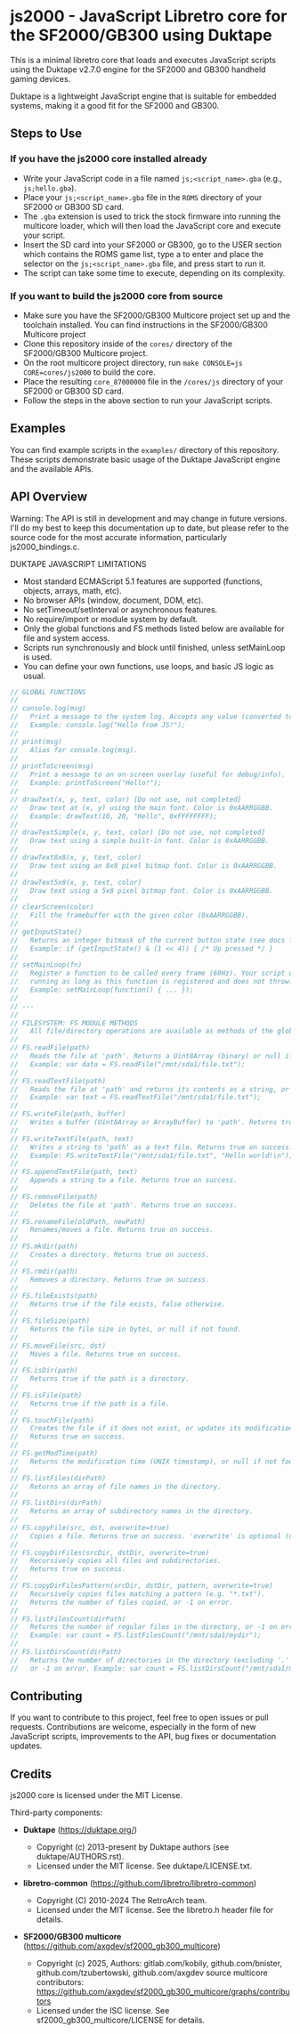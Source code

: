 # js2000 - JavaScript Libretro core for the SF2000/GB300 using Duktape

This is a minimal libretro core that loads and executes JavaScript scripts using the Duktape v2.7.0 engine for the SF2000 and GB300 handheld gaming devices.

Duktape is a lightweight JavaScript engine that is suitable for embedded systems, making it a good fit for the SF2000 and GB300.

## Steps to Use

### If you have the js2000 core installed already
- Write your JavaScript code in a file named `js;<script_name>.gba` (e.g., `js;hello.gba`).
- Place your `js;<script_name>.gba` file in the `ROMS` directory of your SF2000 or GB300 SD card.
- The `.gba` extension is used to trick the stock firmware into running the multicore loader, which will then load the JavaScript core and execute your script.
- Insert the SD card into your SF2000 or GB300, go to the USER section which contains the ROMS game list, type a to enter and place the selector on the `js;<script_name>.gba` file, and press start to run it.
- The script can take some time to execute, depending on its complexity.

### If you want to build the js2000 core from source
- Make sure you have the SF2000/GB300 Multicore project set up and the toolchain installed. You can find instructions in the SF2000/GB300 Multicore project
- Clone this repository inside of the `cores/` directory of the SF2000/GB300 Multicore project.
- On the root multicore project directory, run `make CONSOLE=js CORE=cores/js2000` to build the core.
- Place the resulting `core_87000000` file in the `/cores/js` directory of your SF2000 or GB300 SD card.
- Follow the steps in the above section to run your JavaScript scripts.


## Examples

You can find example scripts in the `examples/` directory of this repository. These scripts demonstrate basic usage of the Duktape JavaScript engine and the available APIs.

## API Overview

Warning: The API is still in development and may change in future versions. I'll do my best to keep this documentation up to date, but please refer to the source code for the most accurate information, particularly js2000_bindings.c.

DUKTAPE JAVASCRIPT LIMITATIONS

- Most standard ECMAScript 5.1 features are supported (functions, objects, arrays, math, etc).
- No browser APIs (window, document, DOM, etc).
- No setTimeout/setInterval or asynchronous features.
- No require/import or module system by default.
- Only the global functions and FS methods listed below are available for file and system access.
- Scripts run synchronously and block until finished, unless setMainLoop is used.
- You can define your own functions, use loops, and basic JS logic as usual.

```js
// GLOBAL FUNCTIONS
//
// console.log(msg)
//   Print a message to the system log. Accepts any value (converted to string).
//   Example: console.log("Hello from JS!");
//
// print(msg)
//   Alias for console.log(msg).
//
// printToScreen(msg)
//   Print a message to an on-screen overlay (useful for debug/info).
//   Example: printToScreen("Hello!");
//
// drawText(x, y, text, color) [Do not use, not completed]
//   Draw text at (x, y) using the main font. Color is 0xAARRGGBB.
//   Example: drawText(10, 20, "Hello", 0xFFFFFFFF);
//
// drawTextSimple(x, y, text, color) [Do not use, not completed]
//   Draw text using a simple built-in font. Color is 0xAARRGGBB.
//
// drawText8x8(x, y, text, color)
//   Draw text using an 8x8 pixel bitmap font. Color is 0xAARRGGBB.
//
// drawText5x8(x, y, text, color)
//   Draw text using a 5x8 pixel bitmap font. Color is 0xAARRGGBB.
//
// clearScreen(color)
//   Fill the framebuffer with the given color (0xAARRGGBB).
//
// getInputState()
//   Returns an integer bitmask of the current button state (see docs for mapping).
//   Example: if (getInputState() & (1 << 4)) { /* Up pressed */ }
//
// setMainLoop(fn)
//   Register a function to be called every frame (60Hz). Your script will keep
//   running as long as this function is registered and does not throw.
//   Example: setMainLoop(function() { ... });
//
// ---
//
// FILESYSTEM: FS MODULE METHODS
//   All file/directory operations are available as methods of the global FS object.
//
// FS.readFile(path)
//   Reads the file at 'path'. Returns a Uint8Array (binary) or null if not found.
//   Example: var data = FS.readFile("/mnt/sda1/file.txt");
//
// FS.readTextFile(path)
//   Reads the file at 'path' and returns its contents as a string, or null if not found.
//   Example: var text = FS.readTextFile("/mnt/sda1/file.txt");
//
// FS.writeFile(path, buffer)
//   Writes a buffer (Uint8Array or ArrayBuffer) to 'path'. Returns true on success.
//
// FS.writeTextFile(path, text)
//   Writes a string to 'path' as a text file. Returns true on success.
//   Example: FS.writeTextFile("/mnt/sda1/file.txt", "Hello world!\n");
//
// FS.appendTextFile(path, text)
//   Appends a string to a file. Returns true on success.
//
// FS.removeFile(path)
//   Deletes the file at 'path'. Returns true on success.
//
// FS.renameFile(oldPath, newPath)
//   Renames/moves a file. Returns true on success.
//
// FS.mkdir(path)
//   Creates a directory. Returns true on success.
//
// FS.rmdir(path)
//   Removes a directory. Returns true on success.
//
// FS.fileExists(path)
//   Returns true if the file exists, false otherwise.
//
// FS.fileSize(path)
//   Returns the file size in bytes, or null if not found.
//
// FS.moveFile(src, dst)
//   Moves a file. Returns true on success.
//
// FS.isDir(path)
//   Returns true if the path is a directory.
//
// FS.isFile(path)
//   Returns true if the path is a file.
//
// FS.touchFile(path)
//   Creates the file if it does not exist, or updates its modification time.
//   Returns true on success.
//
// FS.getModTime(path)
//   Returns the modification time (UNIX timestamp), or null if not found.
//
// FS.listFiles(dirPath)
//   Returns an array of file names in the directory.
//
// FS.listDirs(dirPath)
//   Returns an array of subdirectory names in the directory.
//
// FS.copyFile(src, dst, overwrite=true)
//   Copies a file. Returns true on success. 'overwrite' is optional (default true).
//
// FS.copyDirFiles(srcDir, dstDir, overwrite=true)
//   Recursively copies all files and subdirectories.
//   Returns true on success.
//
// FS.copyDirFilesPattern(srcDir, dstDir, pattern, overwrite=true)
//   Recursively copies files matching a pattern (e.g. "*.txt").
//   Returns the number of files copied, or -1 on error.
//
// FS.listFilesCount(dirPath)
//   Returns the number of regular files in the directory, or -1 on error.
//   Example: var count = FS.listFilesCount("/mnt/sda1/mydir");
//
// FS.listDirsCount(dirPath)
//   Returns the number of directories in the directory (excluding '.' and '..'),
//   or -1 on error. Example: var count = FS.listDirsCount("/mnt/sda1/mydir");
```

## Contributing

If you want to contribute to this project, feel free to open issues or pull requests. Contributions are welcome, especially in the form of new JavaScript scripts, improvements to the API, bug fixes or documentation updates.

## Credits
js2000 core is licensed under the MIT License.

Third-party components:

- **Duktape** (https://duktape.org/)
  - Copyright (c) 2013-present by Duktape authors (see duktape/AUTHORS.rst).
  - Licensed under the MIT license. See duktape/LICENSE.txt.

- **libretro-common** (https://github.com/libretro/libretro-common)
  - Copyright (C) 2010-2024 The RetroArch team.
  - Licensed under the MIT license. See the libretro.h header file for details.

- **SF2000/GB300 multicore** (https://github.com/axgdev/sf2000_gb300_multicore)
  - Copyright (c) 2025, Authors: gitlab.com/kobily, github.com/bnister, github.com/tzubertowski, github.com/axgdev source multicore contributors: https://github.com/axgdev/sf2000_gb300_multicore/graphs/contributors
  - Licensed under the ISC license. See sf2000_gb300_multicore/LICENSE for details.